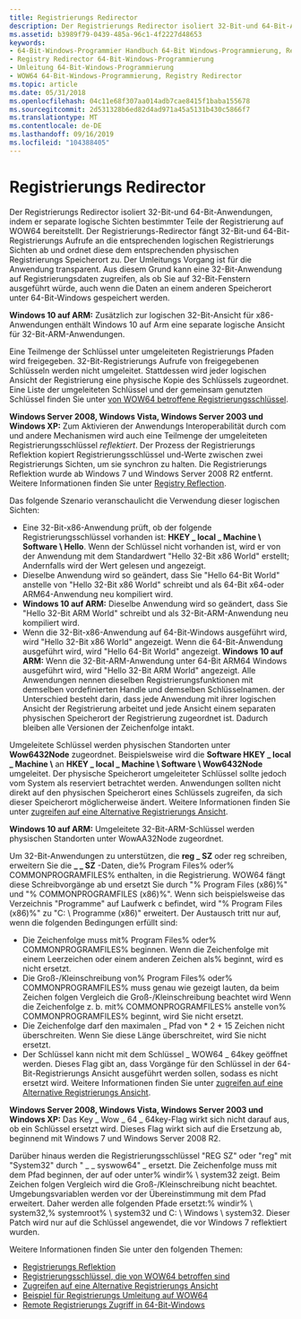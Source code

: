 ```yaml
---
title: Registrierungs Redirector
description: Der Registrierungs Redirector isoliert 32-Bit-und 64-Bit-Anwendungen, indem er separate logische Sichten bestimmter Teile der Registrierung auf WOW64 bereitstellt.
ms.assetid: b3989f79-0439-485a-96c1-4f2227d48653
keywords:
- 64-Bit-Windows-Programmier Handbuch 64-Bit Windows-Programmierung, Registry Redirector
- Registry Redirector 64-Bit-Windows-Programmierung
- Umleitung 64-Bit-Windows-Programmierung
- WOW64 64-Bit-Windows-Programmierung, Registry Redirector
ms.topic: article
ms.date: 05/31/2018
ms.openlocfilehash: 04c11e68f307aa014adb7cae8415f1baba155678
ms.sourcegitcommit: 2d531328b6ed82d4ad971a45a5131b430c5866f7
ms.translationtype: MT
ms.contentlocale: de-DE
ms.lasthandoff: 09/16/2019
ms.locfileid: "104388405"
---
```

# <a name="registry-redirector"></a>Registrierungs Redirector

Der Registrierungs Redirector isoliert 32-Bit-und 64-Bit-Anwendungen, indem er separate logische Sichten bestimmter Teile der Registrierung auf WOW64 bereitstellt. Der Registrierungs-Redirector fängt 32-Bit-und 64-Bit-Registrierungs Aufrufe an die entsprechenden logischen Registrierungs Sichten ab und ordnet diese dem entsprechenden physischen Registrierungs Speicherort zu. Der Umleitungs Vorgang ist für die Anwendung transparent. Aus diesem Grund kann eine 32-Bit-Anwendung auf Registrierungsdaten zugreifen, als ob Sie auf 32-Bit-Fenstern ausgeführt würde, auch wenn die Daten an einem anderen Speicherort unter 64-Bit-Windows gespeichert werden.

**Windows 10 auf ARM:** Zusätzlich zur logischen 32-Bit-Ansicht für x86-Anwendungen enthält Windows 10 auf Arm eine separate logische Ansicht für 32-Bit-ARM-Anwendungen.

Eine Teilmenge der Schlüssel unter umgeleiteten Registrierungs Pfaden wird freigegeben. 32-Bit-Registrierungs Aufrufe von freigegebenen Schlüsseln werden nicht umgeleitet. Stattdessen wird jeder logischen Ansicht der Registrierung eine physische Kopie des Schlüssels zugeordnet. Eine Liste der umgeleiteten Schlüssel und der gemeinsam genutzten Schlüssel finden Sie unter [von WOW64 betroffene Registrierungsschlüssel](shared-registry-keys.md).

**Windows Server 2008, Windows Vista, Windows Server 2003 und Windows XP:** Zum Aktivieren der Anwendungs Interoperabilität durch com und andere Mechanismen wird auch eine Teilmenge der umgeleiteten Registrierungsschlüssel *reflektiert*. Der Prozess der Registrierungs Reflektion kopiert Registrierungsschlüssel und-Werte zwischen zwei Registrierungs Sichten, um sie synchron zu halten. Die Registrierungs Reflektion wurde ab Windows 7 und Windows Server 2008 R2 entfernt. Weitere Informationen finden Sie unter [Registry Reflection](registry-reflection.md).

Das folgende Szenario veranschaulicht die Verwendung dieser logischen Sichten:

-   Eine 32-Bit-x86-Anwendung prüft, ob der folgende Registrierungsschlüssel vorhanden ist: **HKEY \_ local \_ Machine \\ Software \\ Hello**. Wenn der Schlüssel nicht vorhanden ist, wird er von der Anwendung mit dem Standardwert "Hello 32-Bit x86 World" erstellt; Andernfalls wird der Wert gelesen und angezeigt.
-   Dieselbe Anwendung wird so geändert, dass Sie "Hello 64-Bit World" anstelle von "Hello 32-Bit x86 World" schreibt und als 64-Bit x64-oder ARM64-Anwendung neu kompiliert wird.
-   **Windows 10 auf ARM:** Dieselbe Anwendung wird so geändert, dass Sie "Hello 32-Bit ARM World" schreibt und als 32-Bit-ARM-Anwendung neu kompiliert wird.
-   Wenn die 32-Bit-x86-Anwendung auf 64-Bit-Windows ausgeführt wird, wird "Hello 32-Bit x86 World" angezeigt. Wenn die 64-Bit-Anwendung ausgeführt wird, wird "Hello 64-Bit World" angezeigt. **Windows 10 auf ARM:** Wenn die 32-Bit-ARM-Anwendung unter 64-Bit ARM64 Windows ausgeführt wird, wird "Hello 32-Bit ARM World" angezeigt. Alle Anwendungen nennen dieselben Registrierungsfunktionen mit demselben vordefinierten Handle und demselben Schlüsselnamen. der Unterschied besteht darin, dass jede Anwendung mit ihrer logischen Ansicht der Registrierung arbeitet und jede Ansicht einem separaten physischen Speicherort der Registrierung zugeordnet ist. Dadurch bleiben alle Versionen der Zeichenfolge intakt.

Umgeleitete Schlüssel werden physischen Standorten unter **Wow6432Node** zugeordnet. Beispielsweise wird die **Software HKEY \_ local \_ Machine \\** an **HKEY \_ local \_ Machine \\ Software \\ Wow6432Node** umgeleitet. Der physische Speicherort umgeleiteter Schlüssel sollte jedoch vom System als reserviert betrachtet werden. Anwendungen sollten nicht direkt auf den physischen Speicherort eines Schlüssels zugreifen, da sich dieser Speicherort möglicherweise ändert. Weitere Informationen finden Sie unter [zugreifen auf eine Alternative Registrierungs Ansicht](accessing-an-alternate-registry-view.md).

**Windows 10 auf ARM:** Umgeleitete 32-Bit-ARM-Schlüssel werden physischen Standorten unter WowAA32Node zugeordnet.

Um 32-Bit-Anwendungen zu unterstützen, die **reg \_ SZ** oder reg schreiben, erweitern Sie die **\_ \_ SZ** -Daten, die% Program Files% oder% COMMONPROGRAMFILES% enthalten, in die Registrierung. WOW64 fängt diese Schreibvorgänge ab und ersetzt Sie durch "% Program Files (x86)%" und "% COMMONPROGRAMFILES (x86)%". Wenn sich beispielsweise das Verzeichnis "Programme" auf Laufwerk c befindet, wird "% Program Files (x86)%" zu "C: \\ Programme (x86)" erweitert. Der Austausch tritt nur auf, wenn die folgenden Bedingungen erfüllt sind:

-   Die Zeichenfolge muss mit% Program Files% oder% COMMONPROGRAMFILES% beginnen. Wenn die Zeichenfolge mit einem Leerzeichen oder einem anderen Zeichen als% beginnt, wird es nicht ersetzt.
-   Die Groß-/Kleinschreibung von% Program Files% oder% COMMONPROGRAMFILES% muss genau wie gezeigt lauten, da beim Zeichen folgen Vergleich die Groß-/Kleinschreibung beachtet wird Wenn die Zeichenfolge z. b. mit% COMMONPROGRAMFILES% anstelle von% COMMONPROGRAMFILES% beginnt, wird Sie nicht ersetzt.
-   Die Zeichenfolge darf den maximalen \_ Pfad von \* 2 + 15 Zeichen nicht überschreiten. Wenn Sie diese Länge überschreitet, wird Sie nicht ersetzt.
-   Der Schlüssel kann nicht mit dem Schlüssel \_ WOW64 \_ 64key geöffnet werden. Dieses Flag gibt an, dass Vorgänge für den Schlüssel in der 64-Bit-Registrierungs Ansicht ausgeführt werden sollen, sodass es nicht ersetzt wird. Weitere Informationen finden Sie unter [zugreifen auf eine Alternative Registrierungs Ansicht](accessing-an-alternate-registry-view.md).

**Windows Server 2008, Windows Vista, Windows Server 2003 und Windows XP:** Das Key \_ Wow \_ 64 \_ 64key-Flag wirkt sich nicht darauf aus, ob ein Schlüssel ersetzt wird. Dieses Flag wirkt sich auf die Ersetzung ab, beginnend mit Windows 7 und Windows Server 2008 R2.

Darüber hinaus werden die Registrierungsschlüssel "REG SZ" oder "reg" mit "System32" durch " \_ \_ syswow64" \_ ersetzt. Die Zeichenfolge muss mit dem Pfad beginnen, der auf oder unter% windir% \\ system32 zeigt. Beim Zeichen folgen Vergleich wird die Groß-/Kleinschreibung nicht beachtet. Umgebungsvariablen werden vor der Übereinstimmung mit dem Pfad erweitert. Daher werden alle folgenden Pfade ersetzt:% windir% \\ system32,% systemroot% \\ system32 und C: \\ Windows \\ system32. Dieser Patch wird nur auf die Schlüssel angewendet, die vor Windows 7 reflektiert wurden.

Weitere Informationen finden Sie unter den folgenden Themen:

-   [Registrierungs Reflektion](registry-reflection.md)
-   [Registrierungsschlüssel, die von WOW64 betroffen sind](shared-registry-keys.md)
-   [Zugreifen auf eine Alternative Registrierungs Ansicht](accessing-an-alternate-registry-view.md)
-   [Beispiel für Registrierungs Umleitung auf WOW64](example-of-registry-reflection-and-redirection-on-wow64.md)
-   [Remote Registrierungs Zugriff in 64-Bit-Windows](remote-registry-access-in-64-bit-windows.md)

 

 




